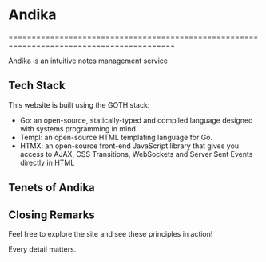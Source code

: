 # Andika

==========================================================================================

Andika is an intuitive notes management service

## Tech Stack

This website is built using the GOTH stack:

- Go: an open-source, statically-typed and compiled language designed with systems programming in mind.
- Templ: an open-source HTML templating language for Go.
- HTMX: an open-source front-end JavaScript library that gives you access to AJAX, CSS Transitions, WebSockets and Server Sent Events directly in HTML

## Tenets of Andika

## Closing Remarks

Feel free to explore the site and see these principles in action!

Every detail matters.
